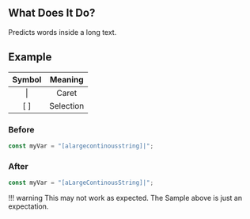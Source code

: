 ## What Does It Do?

Predicts words inside a long text.

## Example

| Symbol |  Meaning  |
|:------:|:---------:|
| &vert; |   Caret   |
|  [ ]   | Selection |

### Before

```javascript
const myVar = "[alargecontinousstring]|";
```

### After

```javascript
const myVar = "[aLargeContinousString]|";
```

[//]: # (@formatter:off)
!!! warning
    This may not work as expected.
    The Sample above is just an expectation.

